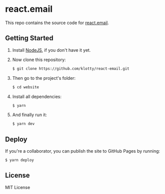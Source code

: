 # react.email

This repo contains the source code for [react.email](https://react.email).

## Getting Started

1. Install [NodeJS](http://nodejs.org/download/), if you don't have it yet.

2. Now clone this repository:

   ```sh
   $ git clone https://github.com/klotty/react-email.git
   ```

3. Then go to the project's folder:

   ```sh
   $ cd website
   ```

4. Install all dependencies:

   ```sh
   $ yarn
   ```

5. And finally run it:

   ```sh
   $ yarn dev
   ```

## Deploy

If you're a collaborator, you can publish the site to GitHub Pages by running:

```sh
$ yarn deploy
```

## License

MIT License